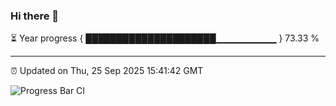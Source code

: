 ### Hi there 👋

⏳ Year progress { █████████████████████▁▁▁▁▁▁▁▁▁ } 73.33 %

---

⏰ Updated on Thu, 25 Sep 2025 15:41:42 GMT

![Progress Bar CI](https://github.com/IshwaranRudhara/GIT-ACTION/workflows/Progress%20Bar%20CI/badge.svg)
